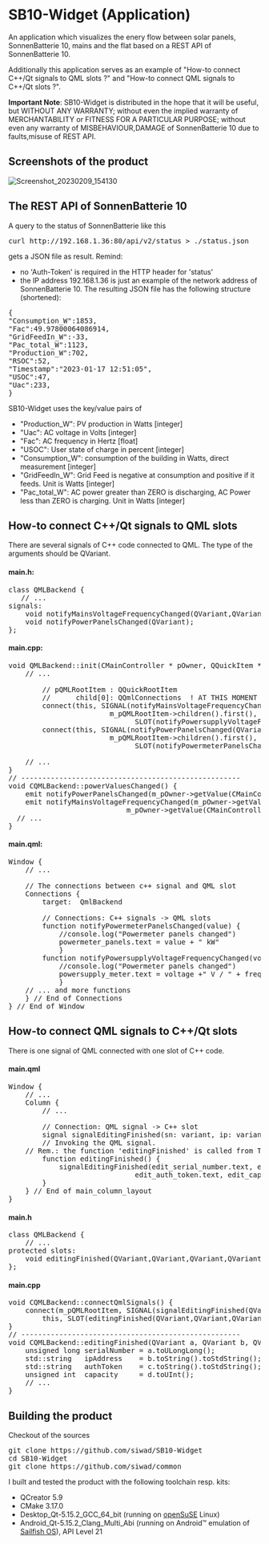 # SB10-Widget (Application)

An application which visualizes the enery flow between solar panels, SonnenBatterie 10, mains and the flat based on a REST API of SonnenBatterie 10.

Additionally this application serves as an example of "How-to connect C++/Qt signals to QML slots ?" and "How-to connect QML signals to C++/Qt slots ?".

<strong>Important Note</strong>: 
SB10-Widget is distributed in the hope that it will be useful, but WITHOUT ANY WARRANTY; without even the implied warranty of MERCHANTABILITY or FITNESS FOR A PARTICULAR PURPOSE; without even any warranty of MISBEHAVIOUR,DAMAGE of SonnenBatterie 10 due to faults,misuse of REST API.

## Screenshots of the product
![Screenshot_20230209_154130](https://user-images.githubusercontent.com/107047007/217846446-3c0e9811-7e8d-4f19-8407-2b2fb67b80bf.png)

## The REST API of SonnenBatterie 10
A query to the status of SonnenBatterie like this
<pre>
curl http://192.168.1.36:80/api/v2/status > ./status.json
</pre>
gets a JSON file as result. Remind:
* no 'Auth-Token' is required in the HTTP header for 'status'
* the IP address 192.168.1.36 is just an example of the network address of SonnenBatterie 10.
The resulting JSON file has the following structure (shortened):
<pre>
{
"Consumption_W":1853,
"Fac":49.97800064086914,
"GridFeedIn_W":-33,
"Pac_total_W":1123,
"Production_W":702,
"RSOC":52,
"Timestamp":"2023-01-17 12:51:05",
"USOC":47,
"Uac":233,
}
</pre>
SB10-Widget uses the key/value pairs of 
* "Production_W": PV production in Watts [integer]
* "Uac": AC voltage in Volts [integer]
* "Fac": AC frequency in Hertz [float]
* "USOC": User state of charge in percent [integer]
* "Consumption_W": consumption of the building in Watts, direct measurement [integer]
* "GridFeedIn_W": Grid Feed is negative at consumption and positive if it feeds. Unit is Watts [integer]
* "Pac_total_W": AC power greater than ZERO is discharging, AC Power less than ZERO is charging. Unit in Watts [integer]

## How-to connect C++/Qt signals to QML slots
There are several signals of C++ code connected to QML. The type of the arguments should be QVariant.

#### main.h:
<pre>
class QMLBackend {
   // ...
signals:
	void notifyMainsVoltageFrequencyChanged(QVariant,QVariant);
	void notifyPowerPanelsChanged(QVariant);
};
</pre>
#### main.cpp:
<pre>
void QMLBackend::init(CMainController * pOwner, QQuickItem * pQMLRootItem) {
    // ...

		// pQMLRootItem : QQuickRootItem
		//		child[0]: QQmlConnections  ! AT THIS MOMENT !
		connect(this, SIGNAL(notifyMainsVoltageFrequencyChanged(QVariant,QVariant)), 
                        m_pQMLRootItem->children().first(), 
                              SLOT(notifyPowersupplyVoltageFrequencyChanged(QVariant,QVariant)), Qt::QueuedConnection);
		connect(this, SIGNAL(notifyPowerPanelsChanged(QVariant)), 
                        m_pQMLRootItem->children().first(), 
                              SLOT(notifyPowermeterPanelsChanged(QVariant)), Qt::QueuedConnection);
    
    // ...
}
// ----------------------------------------------------
void CQMLBackend::powerValuesChanged() {
	emit notifyPowerPanelsChanged(m_pOwner->getValue(CMainController::EVT_PowerPanels).c_str());
	emit notifyMainsVoltageFrequencyChanged(m_pOwner->getValue(CMainController::EVT_MainsVoltage).c_str(),
					        m_pOwner->getValue(CMainController::EVT_MainsFrequency).c_str());
  // ...
}
</pre>
#### main.qml:
<pre>
Window {
    // ...

    // The connections between c++ signal and QML slot
    Connections {
        target:  QmlBackend

        // Connections: C++ signals -> QML slots
        function notifyPowermeterPanelsChanged(value) {
            //console.log("Powermeter panels changed")
            powermeter_panels.text = value + " kW"
            }
        function notifyPowersupplyVoltageFrequencyChanged(voltage, frequency) {
            //console.log("Powermeter panels changed")
            powersupply_meter.text = voltage +" V / " + frequency + " Hz"
            }
	// ... and more functions
    } // End of Connections
} // End of Window
</pre>

## How-to connect QML signals to C++/Qt slots
There is one signal of QML connected with one slot of C++ code.

#### main.qml
<pre>
Window {
    // ...
    Column {
        // ...
	
        // Connection: QML signal -> C++ slot
        signal signalEditingFinished(sn: variant, ip: variant, auth: variant, cap: variant)
        // Invoking the QML signal. 
	// Rem.: the function 'editingFinished' is called from TextInput.onEditingFinished
        function editingFinished() {
            signalEditingFinished(edit_serial_number.text, edit_ip_addr.text, 
	                          edit_auth_token.text, edit_capacity.text)
        }
    } // End of main_column_layout
}
</pre>

#### main.h
<pre>
class QMLBackend {
    // ...
protected slots:
    void editingFinished(QVariant,QVariant,QVariant,QVariant);
};
</pre>

#### main.cpp
<pre>
void CQMLBackend::connectQmlSignals() {
	connect(m_pQMLRootItem, SIGNAL(signalEditingFinished(QVariant,QVariant,QVariant,QVariant)),
		this, SLOT(editingFinished(QVariant,QVariant,QVariant,QVariant)), Qt::QueuedConnection);
}
// ----------------------------------------------------
void CQMLBackend::editingFinished(QVariant a, QVariant b, QVariant c, QVariant d) {
    unsigned long serialNumber = a.toULongLong();
    std::string   ipAddress    = b.toString().toStdString();
    std::string   authToken    = c.toString().toStdString();
    unsigned int  capacity     = d.toUInt();
    // ...
}
</pre>

## Building the product
Checkout of the sources
<pre>
git clone https://github.com/siwad/SB10-Widget
cd SB10-Widget
git clone https://github.com/siwad/common
</pre>

I built and tested the product with the following toolchain resp. kits:
* QCreator 5.9
* CMake 3.17.0
* Desktop_Qt-5.15.2_GCC_64_bit (running on [openSuSE](https://www.opensuse.org) Linux)
* Android_Qt-5.15.2_Clang_Multi_Abi (running on Android:tm: emulation of [Sailfish OS](https://sailfishos.org/)), API Level 21
